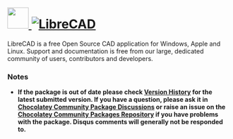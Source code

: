 # [<img src="https://cdn.jsdelivr.net/gh/chocolatey-community/chocolatey-packages@edba4a5849ff756e767cba86641bea97ff5721fe/icons/librecad.svg" height="48" width="48" /> ![LibreCAD](https://img.shields.io/chocolatey/v/librecad.svg?label=LibreCAD&style=for-the-badge)](https://chocolatey.org/packages/librecad)


LibreCAD is a free Open Source CAD application for Windows, Apple and Linux. Support and documentation is free from our large, dedicated community of users, contributors and developers.

### Notes

- **If the package is out of date please check [Version History](#versionhistory) for the latest submitted version. If you have a question, please ask it in [Chocolatey Community Package Discussions](https://github.com/chocolatey-community/chocolatey-packages/discussions) or raise an issue on the [Chocolatey Community Packages Repository](https://github.com/chocolatey-community/chocolatey-packages/issues) if you have problems with the package. Disqus comments will generally not be responded to.**

